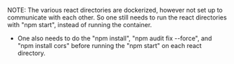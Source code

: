 NOTE: The various react directories are dockerized, however not set up to communicate with each other.
So one still needs to run the react directories with "npm start", instead of running the container.
- One also needs to do the "npm install", "npm audit fix --force", and "npm install cors" before running the "npm start" on each react directory.

